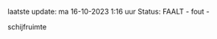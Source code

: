 laatste update: 
ma 16-10-2023  1:16   uur 
Status: FAALT - fout - 
<div class="service R">schijfruimte</div>